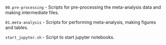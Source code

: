 `00.pre-processing` - Scripts for pre-processing the meta-analysis data and making intermediate files.

`01.meta-analysis` - Scripts for performing meta-analysis, making figures and tables.

`start_jupyter.sh` - Script to start jupyter notebooks.
